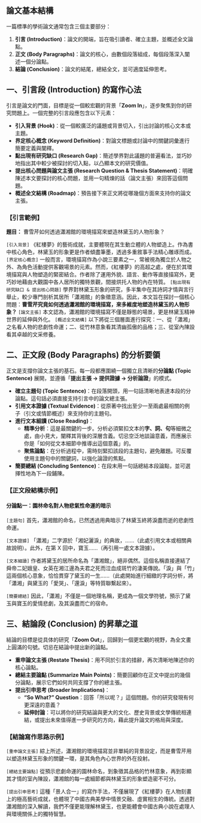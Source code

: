 ## **論文基本結構**

一篇標準的學術論文通常包含三個主要部分：

1. **引言 (Introduction)**：論文的開端，旨在吸引讀者、確立主題，並概述全文論點。  
2. **正文 (Body Paragraphs)**：論文的核心，由數個段落組成，每個段落深入闡述一個分論點。  
3. **結論 (Conclusion)**：論文的結尾，總結全文，並可適度延伸思考。

## **一、引言段 (Introduction) 的寫作心法**

引言是論文的門面，目標是從一個較宏觀的背景「**Zoom In**」，逐步聚焦到你的研究問題上。一個完整的引言段應包含以下元素：

* **引入背景 (Hook)**：從一個較廣泛的議題或背景切入，引出討論的核心文本或主題。  
* **界定核心概念 (Keyword Definition)**：對論文標題或討論中的關鍵詞彙進行簡要定義與闡釋。  
* **點出現有研究缺口 (Research Gap)**：簡述學界對此議題的普遍看法，並巧妙地指出其中較少被探討的切入點，以凸顯本文的研究價值。  
* **提出核心問題與論文主張 (Research Question & Thesis Statement)**：明確陳述本文要探討的核心問題，並用一句精煉的話（論文主張）來回答這個問題。  
* **概述全文結構 (Roadmap)**：預告接下來正文將從哪幾個方面來支持你的論文主張。

### **【引言範例】**

**題目：** 曹雪芹如何透過瀟湘館的環境描寫來塑造林黛玉的人物形象？

`[引入背景]` 《紅樓夢》的藝術成就，主要體現在其生動立體的人物塑造上。作為書中核心角色，林黛玉的形象更是作者傾盡筆墨，透過多重敘事手法精心雕琢而成。 `[界定核心概念]` 一般而言，環境描寫作為小說三要素之一，常被視為獨立於人物之外、為角色活動提供客觀場景的元素。然而，《紅樓夢》的高超之處，便在於其環境描寫與人物塑造的緊密結合。作者除了運用外貌、語言、動作等直接描寫外，更巧妙地藉由大觀園中各人居所的獨特景觀，間接烘托人物的內在特質。 `[點出現有研究缺口 & 提出核心問題]` 學界對林黛玉形象的研究，多半集中在其詩詞才情與言行舉止，較少專門剖析其居所「瀟湘館」的象徵意涵。因此，本文旨在探討一個核心問題：**曹雪芹究竟如何透過瀟湘館的環境描寫，來多維度地塑造林黛玉的人物形象？** `[論文主張]` 本文認為，瀟湘館的環境描寫不僅是靜態的場景，更是林黛玉精神世界的延伸與外化。 `[概述全文結構]` 以下將從三個層面進行探究：一、從「瀟湘」之名看人物的悲劇性命運；二、從竹林意象看其清幽孤傲的品格；三、從室內陳設看其卓越的文采修養。

## **二、正文段 (Body Paragraphs) 的分析要領**

正文是支撐你論文主張的基石。每一段都應圍繞一個獨立且清晰的**分論點 (Topic Sentence)** 展開，並遵循「**提出主張 → 提供證據 → 分析論證**」的模式。

* **確立主題句 (Topic Sentence)**：在段落開頭，用一句話清晰地表達本段的分論點。這句話必須直接支持引言中的論文總主張。  
* **引用文本證據 (Textual Evidence)**：從原著中找出至少一至兩處最相關的例子（引文或情節概述）來支持你的主題句。  
* **進行文本細讀 (Close Reading)**：  
  * **精準分析**：這是最關鍵的一步。分析必須緊扣文本的**字、詞、句**等細微之處，由小見大，闡釋其背後的深層含義。切忌空泛地談論意義，而應展示你是「如何從文本細節中推導出這個意義」的。  
  * **聚焦論點**：在分析過程中，需時刻緊扣該段的主題句，避免離題。可反覆使用主題句中的關鍵詞，以強化論證的焦點。  
* **簡要總結 (Concluding Sentence)**：在段末用一句話總結本段論點，並可選擇性地為下一段鋪陳。

### **【正文段結構示例】**

#### **分論點一：園林命名對人物悲氣性命運的暗示**

`[主題句]` 首先，瀟湘館的命名，已然透過用典暗示了林黛玉終將淚盡而逝的悲劇性命運。

`[文本證據]` 「瀟湘」二字源於「湘妃灑淚」的典故，......（此處引用文本或相關典故說明）。此外，在第 X 回中，寶玉……（再引用一處文本證據）。

`[文本細讀]` 作者將黛玉的居所命名為「瀟湘館」，絕非偶然。這個名稱直接連結了舜帝二妃娥皇、女英在湘江邊為夫君之死而泣血成斑竹的淒美傳說。「淚」與「竹」這兩個核心意象，恰恰貫穿了黛玉的一生……（此處開始進行細緻的字詞分析，將「瀟湘」與黛玉的「愛哭」、「還淚」等特質聯繫起來）。

`[簡要總結]` 因此，「瀟湘」不僅是一個地理名稱，更成為一個文學符號，預示了黛玉與寶玉的愛情悲劇，及其淚盡而亡的宿命。

## **三、結論段 (Conclusion) 的昇華之道**

結論的目標是從具体的研究「**Zoom Out**」，回歸到一個更宏觀的視野，為全文畫上圓滿的句號。切忌在結論中提出新的論點。

* **重申論文主張 (Restate Thesis)**：用不同於引言的措辭，再次清晰地陳述你的核心論點。  
* **總結主要論點 (Summarize Main Points)**：簡要回顧你在正文中提出的幾個分論點，展示它們如何共同支撐了你的總主張。  
* **提出引申思考 (Broader Implications)**：  
  * **“So What?” Question**：回答「所以呢？」這個問題。你的研究發現有何更深遠的意義？  
  * **延伸討論**：可以將你的研究結論與更大的文化、歷史背景或文學傳統相連結，或提出未來值得進一步研究的方向，藉此提升論文的格局與深度。

### **【結論寫作思路示例】**

`[重申論文主張]` 綜上所述，瀟湘館的環境描寫並非單純的背景設定，而是曹雪芹用以塑造林黛玉形象的關鍵一環，是其角色內心世界的外在投射。

`[總結主要論點]` 從預示悲劇命運的園林命名，到象徵其品格的竹林意象，再到彰顯其才情的室內陳設，瀟湘館的每一處細節都與林黛玉的形象塑造密不可分。

`[提出引申思考]` 這種「景人合一」的寫作手法，不僅展現了《紅樓夢》在人物刻畫上的極高藝術成就，也體現了中國古典美學中情景交融、虛實相生的傳統。透過對瀟湘館的深入解讀，我們不僅更能理解林黛玉，也更能體會中國古典小說在處理人與環境關係上的獨特智慧。

